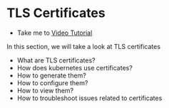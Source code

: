 # TLS Certificates
  - Take me to [Video Tutorial](https://kodekloud.com/courses/539883/lectures/9808262)
  
In this section, we will take a look at TLS certificates
- What are TLS certificates?
- How does kubernetes use certificates?
- How to generate them?
- How to configure them?
- How to view them?
- How to troubleshoot issues related to certificates

